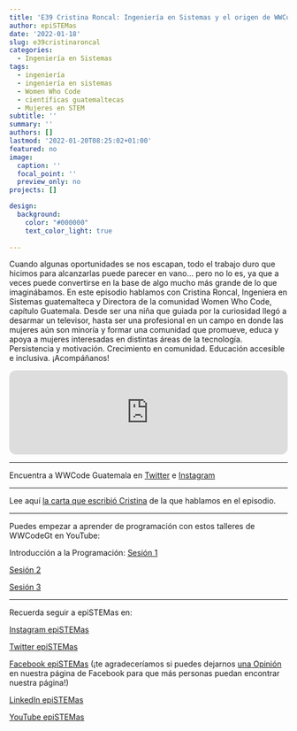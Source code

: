 ```yaml
---
title: 'E39 Cristina Roncal: Ingeniería en Sistemas y el origen de WWCode Guatemala'
author: epiSTEMas
date: '2022-01-18'
slug: e39cristinaroncal
categories:
  - Ingeniería en Sistemas
tags:
  - ingeniería
  - ingeniería en sistemas
  - Women Who Code
  - científicas guatemaltecas
  - Mujeres en STEM
subtitle: ''
summary: ''
authors: []
lastmod: '2022-01-20T08:25:02+01:00'
featured: no
image:
  caption: ''
  focal_point: ''
  preview_only: no
projects: []

design:
  background:
    color: "#000000"
    text_color_light: true
    
---
```


Cuando algunas oportunidades se nos escapan, todo el trabajo duro que hicimos para alcanzarlas puede parecer en vano... pero no lo es, ya que a veces puede convertirse en la base de algo mucho más grande de lo que imaginábamos. En este episodio hablamos con Cristina Roncal, Ingeniera en Sistemas guatemalteca y Directora de la comunidad Women Who Code, capítulo Guatemala. Desde ser una niña que guiada por la curiosidad llegó a desarmar un televisor, hasta ser una profesional en un campo en donde las mujeres aún son minoría y formar una comunidad que promueve, educa y apoya a mujeres interesadas en distintas áreas de la tecnología. Persistencia y motivación. Crecimiento en comunidad. Educación accesible e inclusiva. ¡Acompáñanos!
 
<iframe style="border-radius:12px" src="https://open.spotify.com/embed/episode/0dGjcu00BgbhSp5TKQWUwP?utm_source=generator&theme=0" width="100%" height="152" frameBorder="0" allowfullscreen="" allow="autoplay; clipboard-write; encrypted-media; fullscreen; picture-in-picture" loading="lazy"></iframe>

- - - - -

Encuentra a WWCode Guatemala en [Twitter](https://twitter.com/wwcodeguatemala) e [Instagram](https://www.instagram.com/wwcodegt/)

- - - - -

Lee aquí [la carta que escribió Cristina](https://www.womenwhocode.com/blog/letter-to-my-younger-self-international-day-of-the-girl-child) de la que hablamos en el episodio.

- - - - -

Puedes empezar a aprender de programación con estos talleres de WWCodeGt en YouTube:

Introducción a la Programación:
[Sesión 1](https://www.youtube.com/watch?v=pqPqpou4daI)

[Sesión 2](https://www.youtube.com/watch?v=kmZvZC8KAx8)

[Sesión 3](https://www.youtube.com/watch?v=CxkMb7QDGaw)


- - - - -

Recuerda seguir a epiSTEMas en:

[Instagram epiSTEMas](https://www.instagram.com/epistemas/)  

[Twitter epiSTEMas](https://twitter.com/epiSTEMas_Pod)

[Facebook epiSTEMas](https://www.facebook.com/epiSTEMasPod) (¡te agradeceríamos si puedes dejarnos [una Opinión](https://www.facebook.com/epiSTEMasPod/reviews/) en nuestra página de Facebook para que más personas puedan encontrar nuestra página!)

[LinkedIn epiSTEMas](https://www.linkedin.com/company/epistemas-podcast/)

[YouTube epiSTEMas](https://www.youtube.com/@epistemaspodcast)